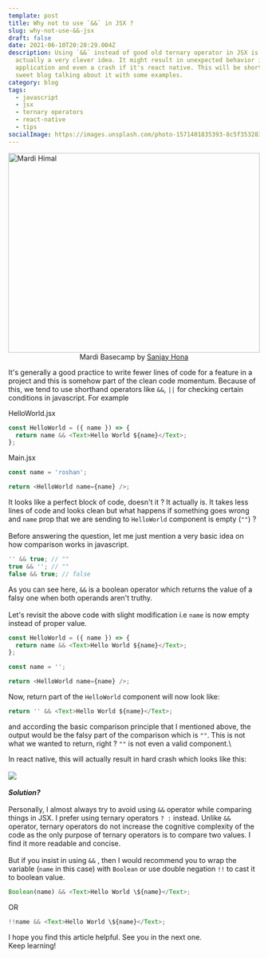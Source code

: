 ```yaml
---
template: post
title: Why not to use `&&` in JSX ?
slug: why-not-use-&&-jsx
draft: false
date: 2021-06-10T20:20:29.004Z
description: Using `&&` instead of good old ternary operator in JSX is not
  actually a very clever idea. It might result in unexpected behavior in your
  application and even a crash if it's react native. This will be short and
  sweet blog talking about it with some examples.
category: blog
tags:
  - javascript
  - jsx
  - ternary operators
  - react-native
  - tips
socialImage: https://images.unsplash.com/photo-1571401835393-8c5f35328320?ixlib=rb-1.2.1&ixid=MnwxMjA3fDB8MHxwaG90by1wYWdlfHx8fGVufDB8fHx8&auto=format&fit=crop&w=3667&q=80
---
```


<img src="https://images.unsplash.com/photo-1571401835393-8c5f35328320?ixlib=rb-1.2.1&ixid=MnwxMjA3fDB8MHxwaG90by1wYWdlfHx8fGVufDB8fHx8&auto=format&fit=crop&w=3667&q=80" width="100%"  height="400px" style="object-fit: contain" alt="Mardi Himal" />

<center>Mardi Basecamp by <a href="https://unsplash.com/photos/2Q2dpVPY6XU">Sanjay Hona</a></center>

It's generally a good practice to write fewer lines of code for a feature in a project and this is somehow part of the clean code momentum. Because of this, we tend to use shorthand operators like `&&`, `||` for checking certain conditions in javascript. For example

HelloWorld.jsx

```javascript
const HelloWorld = ({ name }) => {
  return name && <Text>Hello World ${name}</Text>;
};
```

Main.jsx

```javascript
const name = 'roshan';

return <HelloWorld name={name} />;
```

It looks like a perfect block of code, doesn't it ? It actually is. It takes less lines of code and looks clean but what happens if something goes wrong and `name` prop that we are sending to `HelloWorld` component is empty (`""`) ?\
\
Before answering the question, let me just mention a very basic idea on how comparison works in javascript.

```javascript
'' && true; // ""
true && ''; // ""
false && true; // false
```

As you can see here, `&&` is a boolean operator which returns the value of a falsy one when both operands aren't truthy.\
\
Let's revisit the above code with slight modification i.e `name` is now empty instead of proper value.

```javascript
const HelloWorld = ({ name }) => {
  return name && <Text>Hello World ${name}</Text>;
};

const name = '';

return <HelloWorld name={name} />;
```

Now, return part of the `HelloWorld` component will now look like:

```javascript
return '' && <Text>Hello World ${name}</Text>;
```

and according the basic comparison principle that I mentioned above, the output would be the falsy part of the comparison which is `""`. This is not what we wanted to return, right ? `""` is not even a valid component.\

In react native, this will actually result in hard crash which looks like this: \
\
![](https://i.stack.imgur.com/KXWS9.jpg)\
\
**_Solution?_**\
\
Personally, I almost always try to avoid using `&&` operator while comparing things in JSX. I prefer using ternary operators `? :` instead. Unlike `&&` operator, ternary operators do not increase the cognitive complexity of the code as the only purpose of ternary operators is to compare two values. I find it more readable and concise. \
\
But if you insist in using `&&` , then I would recommend you to wrap the variable (`name` in this case) with `Boolean` or use double negation `!!` to cast it to boolean value.

```javascript
Boolean(name) && <Text>Hello World \${name}</Text>;
```

OR

```javascript
!!name && <Text>Hello World \${name}</Text>;
```

I hope you find this article helpful. See you in the next one. \
Keep learning!
